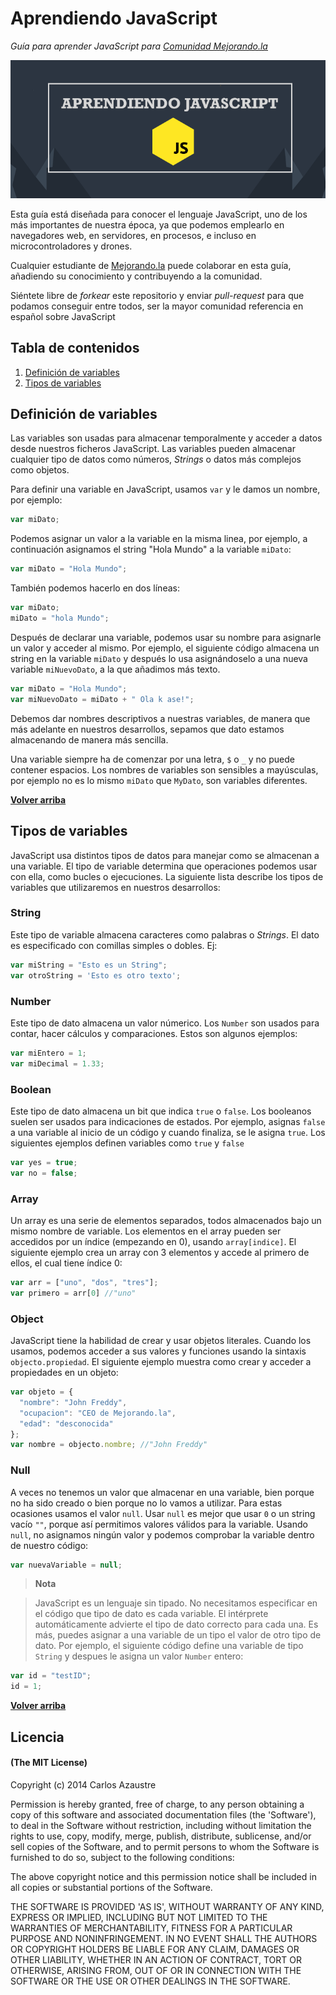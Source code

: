 # Aprendiendo JavaScript

*Guía para aprender JavaScript para [Comunidad Mejorando.la](//cursos.mejorando.la)*

![logo](img/logo_aprendiendoJS.png)

Esta guía está diseñada para conocer el lenguaje JavaScript, uno de los
más importantes de nuestra época, ya que podemos emplearlo en navegadores
web, en servidores, en procesos, e incluso en microcontroladores y
drones.

Cualquier estudiante de [Mejorando.la](//mejorando.la) puede colaborar
en esta guía, añadiendo su conocimiento y contribuyendo a la comunidad.

Siéntete libre de *forkear* este repositorio y enviar *pull-request* para que
podamos conseguir entre todos, ser la mayor comunidad referencia en español
sobre JavaScript

## Tabla de contenidos
1. [Definición de variables](#definicion-de-variables)
2. [Tipos de variables](#tipos-de-variables)

## Definición de variables
Las variables son usadas para almacenar temporalmente y acceder a datos
desde nuestros ficheros JavaScript. Las variables pueden almacenar cualquier
tipo de datos como números, *Strings* o datos más complejos como objetos.

Para definir una variable en JavaScript, usamos `var` y le damos un nombre,
por ejemplo:
```js
var miDato;
```

Podemos asignar un valor a la variable en la misma linea, por ejemplo, a
continuación asignamos el string "Hola Mundo" a la variable `miDato`:
```js
var miDato = "Hola Mundo";
```

También podemos hacerlo en dos líneas:
```js
var miDato;
miDato = "hola Mundo";
```

Después de declarar una variable, podemos usar su nombre para asignarle un
valor y acceder al mismo. Por ejemplo, el siguiente código almacena un string en
la variable `miDato` y después lo usa asignándoselo a una nueva variable `miNuevoDato`,
a la que añadimos más texto.
```js
var miDato = "Hola Mundo";
var miNuevoDato = miDato + " Ola k ase!";
```

Debemos dar nombres descriptivos a nuestras variables, de manera que más
adelante en nuestros desarrollos, sepamos que dato estamos almacenando de
manera más sencilla.

Una variable siempre ha de comenzar por una letra, `$` o `_` y no puede
contener espacios. Los nombres de variables son sensibles a mayúsculas, por
ejemplo no es lo mismo `miDato` que `MyDato`, son variables diferentes.

**[Volver arriba](#tabla-de-contenidos)**

## Tipos de variables
JavaScript usa distintos tipos de datos para manejar como se almacenan
a una variable. El tipo de variable determina que operaciones podemos
usar con ella, como bucles o ejecuciones. La siguiente lista describe los
tipos de variables que utilizaremos en nuestros desarrollos:

### String
Este tipo de variable almacena caracteres como palabras o *Strings*. El
dato es especificado con comillas simples o dobles. Ej:
```js
var miString = "Esto es un String";
var otroString = 'Esto es otro texto';
```

### Number
Este tipo de dato almacena un valor númerico. Los `Number` son usados
para contar, hacer cálculos y comparaciones. Estos son algunos ejemplos:
```js
var miEntero = 1;
var miDecimal = 1.33;
```

### Boolean
Este tipo de dato almacena un bit que indica `true` o `false`. Los booleanos
suelen ser usados para indicaciones de estados. Por ejemplo, asignas
`false` a una variable al inicio de un código y cuando finaliza, se le
asigna `true`. Los siguientes ejemplos definen variables como `true` y `false`
```js
var yes = true;
var no = false;
```

### Array
Un array es una serie de elementos separados, todos almacenados bajo un mismo
nombre de variable. Los elementos en el array pueden ser accedidos por un
índice (empezando en 0), usando `array[indice]`. El siguiente ejemplo
crea un array con 3 elementos y accede al primero de ellos, el cual tiene
índice 0:
```js
var arr = ["uno", "dos", "tres"];
var primero = arr[0] //"uno"
```

### Object
JavaScript tiene la habilidad de crear y usar objetos literales. Cuando
los usamos, podemos acceder a sus valores y funciones usando la sintaxis `objecto.propiedad`.
El siguiente ejemplo muestra como crear y acceder a propiedades en un objeto:
```js
var objeto = {
  "nombre": "John Freddy",
  "ocupacion": "CEO de Mejorando.la",
  "edad": "desconocida"
};
var nombre = objecto.nombre; //"John Freddy"
```

### Null
A veces no tenemos un valor que almacenar en una variable, bien porque no
ha sido creado o bien porque no lo vamos a utilizar. Para estas ocasiones
usamos el valor `null`. Usar `null` es mejor que usar `0` o un string vacío
`""`, porque así permitimos valores válidos para la variable. Usando `null`, no asignamos
ningún valor y podemos comprobar la variable dentro de nuestro código:
```js
var nuevaVariable = null;
```

>**Nota**

>JavaScript es un lenguaje sin tipado. No necesitamos especificar
en el código que tipo de dato es cada variable. El intérprete automáticamente
advierte el tipo de dato correcto para cada una.
Es más, puedes asignar a una variable de un tipo el valor de otro tipo de dato.
Por ejemplo, el siguiente código define una variable de tipo `String` y despues
le asigna un valor `Number` entero:
```js
var id = "testID";
id = 1;
```




**[Volver arriba](#tabla-de-contenidos)**

## Licencia
#### (The MIT License)

Copyright (c) 2014 Carlos Azaustre

Permission is hereby granted, free of charge, to any person obtaining
a copy of this software and associated documentation files (the
'Software'), to deal in the Software without restriction, including
without limitation the rights to use, copy, modify, merge, publish,
distribute, sublicense, and/or sell copies of the Software, and to
permit persons to whom the Software is furnished to do so, subject to
the following conditions:

The above copyright notice and this permission notice shall be
included in all copies or substantial portions of the Software.

THE SOFTWARE IS PROVIDED 'AS IS', WITHOUT WARRANTY OF ANY KIND,
EXPRESS OR IMPLIED, INCLUDING BUT NOT LIMITED TO THE WARRANTIES OF
MERCHANTABILITY, FITNESS FOR A PARTICULAR PURPOSE AND NONINFRINGEMENT.
IN NO EVENT SHALL THE AUTHORS OR COPYRIGHT HOLDERS BE LIABLE FOR ANY
CLAIM, DAMAGES OR OTHER LIABILITY, WHETHER IN AN ACTION OF CONTRACT,
TORT OR OTHERWISE, ARISING FROM, OUT OF OR IN CONNECTION WITH THE
SOFTWARE OR THE USE OR OTHER DEALINGS IN THE SOFTWARE.
